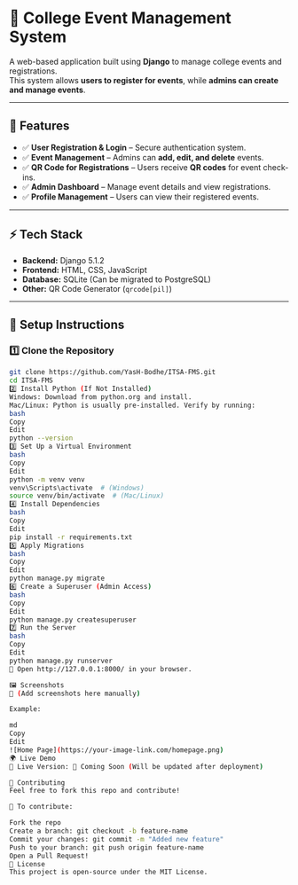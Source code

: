 # 🎉 College Event Management System

A web-based application built using **Django** to manage college events and registrations.  
This system allows **users to register for events**, while **admins can create and manage events**.  

---

## 🚀 Features  
- ✅ **User Registration & Login** – Secure authentication system.  
- ✅ **Event Management** – Admins can **add, edit, and delete** events.  
- ✅ **QR Code for Registrations** – Users receive **QR codes** for event check-ins.  
- ✅ **Admin Dashboard** – Manage event details and view registrations.  
- ✅ **Profile Management** – Users can view their registered events.  

---

## ⚡ Tech Stack  
- **Backend:** Django 5.1.2  
- **Frontend:** HTML, CSS, JavaScript  
- **Database:** SQLite (Can be migrated to PostgreSQL)  
- **Other:** QR Code Generator (`qrcode[pil]`)  

---

## 📌 Setup Instructions  

### **1️⃣ Clone the Repository**  
```bash
git clone https://github.com/YasH-Bodhe/ITSA-FMS.git
cd ITSA-FMS
2️⃣ Install Python (If Not Installed)
Windows: Download from python.org and install.
Mac/Linux: Python is usually pre-installed. Verify by running:
bash
Copy
Edit
python --version
3️⃣ Set Up a Virtual Environment
bash
Copy
Edit
python -m venv venv
venv\Scripts\activate  # (Windows)
source venv/bin/activate  # (Mac/Linux)
4️⃣ Install Dependencies
bash
Copy
Edit
pip install -r requirements.txt
5️⃣ Apply Migrations
bash
Copy
Edit
python manage.py migrate
6️⃣ Create a Superuser (Admin Access)
bash
Copy
Edit
python manage.py createsuperuser
7️⃣ Run the Server
bash
Copy
Edit
python manage.py runserver
🔹 Open http://127.0.0.1:8000/ in your browser.

🖼 Screenshots
📌 (Add screenshots here manually)

Example:

md
Copy
Edit
![Home Page](https://your-image-link.com/homepage.png)
🌍 Live Demo
🚀 Live Version: 🔗 Coming Soon (Will be updated after deployment)

🤝 Contributing
Feel free to fork this repo and contribute!

📌 To contribute:

Fork the repo
Create a branch: git checkout -b feature-name
Commit your changes: git commit -m "Added new feature"
Push to your branch: git push origin feature-name
Open a Pull Request!
📜 License
This project is open-source under the MIT License.